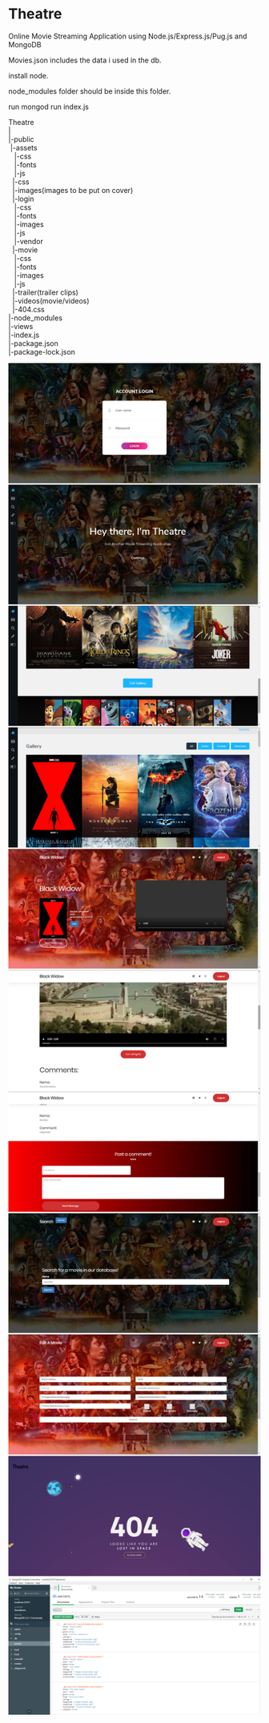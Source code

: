 # Theatre
Online Movie Streaming Application using Node.js/Express.js/Pug.js and MongoDB

Movies.json includes the data i used in the db.

install node.

node_modules folder should be inside this folder.

run mongod
run index.js


Theatre<br>
|<br>
|-public<br>
&nbsp;|-assets<br>
&nbsp;&nbsp;  |-css<br>
&nbsp;&nbsp;  |-fonts<br>
&nbsp;&nbsp;  |-js<br>
&nbsp; |-css<br>
&nbsp; |-images(images to be put on cover)<br>
&nbsp; |-login<br>
&nbsp;&nbsp;  |-css<br>
&nbsp;&nbsp;  |-fonts<br>
&nbsp;&nbsp;  |-images<br>
&nbsp;&nbsp;  |-js<br>
&nbsp;&nbsp;  |-vendor<br>
&nbsp; |-movie<br>
&nbsp;&nbsp;  |-css<br>
&nbsp;&nbsp;  |-fonts<br>
&nbsp;&nbsp;  |-images<br>
&nbsp;&nbsp;  |-js<br>
&nbsp; |-trailer(trailer clips)<br>
&nbsp; |-videos(movie/videos)<br>
&nbsp; |-404.css<br>
|-node_modules<br>
|-views<br>
|-index.js<br>
|-package.json<br>
|-package-lock.json<br>





<img src="https://github.com/AtaUllahB/Theatre/blob/master/screenshots/login.png?raw=true">
<img src="https://github.com/AtaUllahB/Theatre/blob/master/screenshots/Main_page_top.png?raw=true"
<img src="https://github.com/AtaUllahB/Theatre/blob/master/screenshots/home_page.png?raw=true">
<img src="https://github.com/AtaUllahB/Theatre/blob/master/screenshots/home_page_3.png?raw=true">
<img src="https://github.com/AtaUllahB/Theatre/blob/master/screenshots/all_movies.png?raw=true">
<img src="https://github.com/AtaUllahB/Theatre/blob/master/screenshots/movie_page_one.png?raw=true">
<img src="https://github.com/AtaUllahB/Theatre/blob/master/screenshots/movie_page_2.png?raw=true">
<img src="https://github.com/AtaUllahB/Theatre/blob/master/screenshots/movie_page_3_comments.png?raw=true">
<img src="https://github.com/AtaUllahB/Theatre/blob/master/screenshots/search.png?raw=true">
<img src="https://github.com/AtaUllahB/Theatre/blob/master/screenshots/edit_a_move.png?raw=true">
<img src="https://github.com/AtaUllahB/Theatre/blob/master/screenshots/404_page.png?raw=true">
<img src=https://github.com/AtaUllahB/Theatre/blob/master/screenshots/mongodb.png?raw=true">






